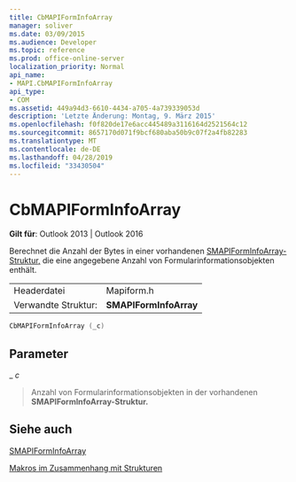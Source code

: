 ```yaml
---
title: CbMAPIFormInfoArray
manager: soliver
ms.date: 03/09/2015
ms.audience: Developer
ms.topic: reference
ms.prod: office-online-server
localization_priority: Normal
api_name:
- MAPI.CbMAPIFormInfoArray
api_type:
- COM
ms.assetid: 449a94d3-6610-4434-a705-4a739339053d
description: 'Letzte Änderung: Montag, 9. März 2015'
ms.openlocfilehash: f0f820de17e6acc445489a3116164d2521564c12
ms.sourcegitcommit: 8657170d071f9bcf680aba50b9c07f2a4fb82283
ms.translationtype: MT
ms.contentlocale: de-DE
ms.lasthandoff: 04/28/2019
ms.locfileid: "33430504"
---
```

# <a name="cbmapiforminfoarray"></a>CbMAPIFormInfoArray

  
  
**Gilt für**: Outlook 2013 | Outlook 2016 
  
Berechnet die Anzahl der Bytes in einer vorhandenen [SMAPIFormInfoArray-Struktur,](smapiforminfoarray.md) die eine angegebene Anzahl von Formularinformationsobjekten enthält. 
  
|||
|:-----|:-----|
|Headerdatei  <br/> |Mapiform.h  <br/> |
|Verwandte Struktur:  <br/> |**SMAPIFormInfoArray** <br/> |
   
```cpp
CbMAPIFormInfoArray (_c)
```

## <a name="parameters"></a>Parameter

 _ _c_
  
> Anzahl von Formularinformationsobjekten in der vorhandenen **SMAPIFormInfoArray-Struktur.** 
    
## <a name="see-also"></a>Siehe auch



[SMAPIFormInfoArray](smapiforminfoarray.md)


[Makros im Zusammenhang mit Strukturen](macros-related-to-structures.md)

